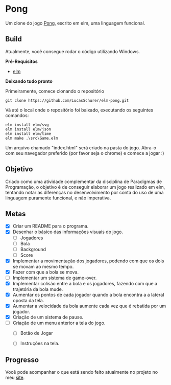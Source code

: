 # Pong

Um clone do jogo [Pong](https://pt.wikipedia.org/wiki/Pong), escrito em elm, uma linguagem funcional.


## Build

Atualmente, você consegue rodar o código utilizando Windows.

**Pré-Requisitos**

- [elm](https://guide.elm-lang.org/install.html)

**Deixando tudo pronto**

Primeiramente, comece clonando o repositório
```
git clone https://github.com/LucasSchurer/elm-pong.git
```
Vá até o local onde o repositório foi baixado, executando os seguintes comandos:
```
elm install elm/svg
elm install elm/json
elm install elm/time
elm make .\src\Game.elm
```
Um arquivo chamado "index.html" será criado na pasta do jogo. Abra-o com seu navegador preferido (por favor seja o chrome) e comece a jogar :)


## Objetivo

Criado como uma atividade complementar da disciplina de Paradigmas de Programação, o objetivo é de conseguir elaborar um jogo realizado em elm, tentando notar as diferenças no desenvolvimento por conta do uso de uma linguagem puramente funcional, e não imperativa.

## Metas

 - [x] Criar um README para o programa. 
 - [X] Desenhar o básico das informações visuais do jogo. 
   - [ ] Jogadores
   - [ ] Bola
   - [ ] Background 
   - [ ] Score 
 - [X] Implementar a movimentação dos jogadores, podendo com que os dois se movam ao mesmo tempo.
 - [X] Fazer com que a bola se mova.
 - [ ] Implementar um sistema de game-over.
 - [X] Implementar colisão entre a bola e os jogadores, fazendo com que a trajetória da bola mude.
 - [X] Aumentar os pontos de cada jogador quando a bola encontra a a lateral oposta da tela.
 - [X] Aumentar a velocidade da bola aumente cada vez que é rebatida por um jogador.
 - [X] Criação de um sistema de pause.
 - [ ] Criação de um menu anterior a tela do jogo.
   - [ ] Botão de Jogar
   - [ ] Instruções na tela.
   
 
 ## Progresso
 
 Você pode acompanhar o que está sendo feito atualmente no projeto no meu [site](https://lucasschurer.github.io/elm-pong/index).





